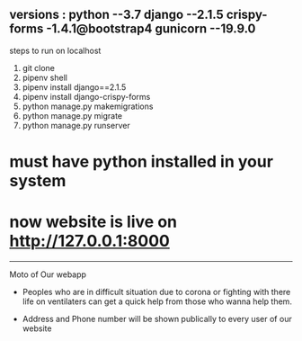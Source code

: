versions :
	python --3.7
	django --2.1.5
	crispy-forms -1.4.1@bootstrap4
	gunicorn --19.9.0
-------------------------------------------------------------------------------------------
steps to run on localhost
1. git clone
2. pipenv shell
3. pipenv install django==2.1.5
3. pipenv install django-crispy-forms
4. python manage.py makemigrations
5. python manage.py migrate
6. python manage.py runserver 

# must have python installed in your system
# now website is live on http://127.0.0.1:8000


------------------------------------------
Moto of Our webapp
* Peoples who are in difficult situation due to corona or fighting with there life on ventilaters can get a quick help from those who wanna help them.

* Address and Phone number will be shown publically to every user of our website


